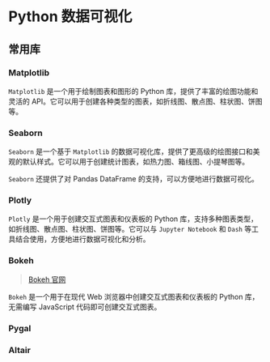 # Python 数据可视化

## 常用库

### Matplotlib

`Matplotlib` 是一个用于绘制图表和图形的 Python 库，提供了丰富的绘图功能和灵活的 API。它可以用于创建各种类型的图表，如折线图、散点图、柱状图、饼图等。

### Seaborn

`Seaborn` 是一个基于 `Matplotlib` 的数据可视化库，提供了更高级的绘图接口和美观的默认样式。它可以用于创建统计图表，如热力图、箱线图、小提琴图等。

`Seaborn` 还提供了对 Pandas DataFrame 的支持，可以方便地进行数据可视化。

### Plotly

`Plotly` 是一个用于创建交互式图表和仪表板的 Python 库，支持多种图表类型，如折线图、散点图、柱状图、饼图等。它可以与 `Jupyter Notebook` 和 `Dash` 等工具结合使用，方便地进行数据可视化和分析。

### Bokeh

> [Bokeh 官网](https://bokeh.org/)

`Bokeh` 是一个用于在现代 Web 浏览器中创建交互式图表和仪表板的 Python 库，无需编写 JavaScript 代码即可创建交互式图表。

### Pygal

### Altair
